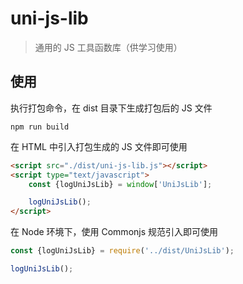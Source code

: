 # uni-js-lib

> 通用的 JS 工具函数库（供学习使用）


## 使用

执行打包命令，在 dist 目录下生成打包后的 JS 文件
```
npm run build
```

在 HTML 中引入打包生成的 JS 文件即可使用

```html
<script src="./dist/uni-js-lib.js"></script>
<script type="text/javascript">
    const {logUniJsLib} = window['UniJsLib'];

    logUniJsLib();
</script>
```
在 Node 环境下，使用 Commonjs 规范引入即可使用

```javascript
const {logUniJsLib} = require('../dist/UniJsLib');

logUniJsLib();
```

